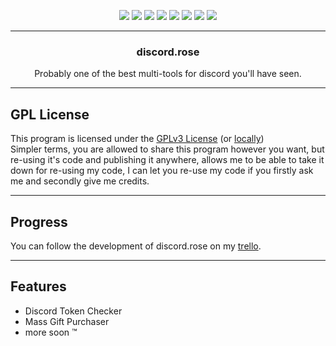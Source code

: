 <p align="center">
  <img src="https://img.shields.io/github/contributors/purpl3r0se/discord.rose?style=flat-square"/>
  <img src="https://img.shields.io/github/forks/purpl3r0se/discord.rose?style=flat-square"/>
  <img src="https://img.shields.io/github/stars/purpl3r0se/discord.rose?style=flat-square"/>
  <img src="https://img.shields.io/github/issues/purpl3r0se/discord.rose?style=flat-square"/>
  <img src="https://img.shields.io/github/license/purpl3r0se/discord.rose?style=flat-square"/>
  <img src="https://img.shields.io/github/repo-size/purpl3r0se/discord.rose?style=flat-square"/>
  <img src="https://img.shields.io/tokei/lines/github/purpl3r0se/discord.rose?style=flat-square"/>
  <img href="https://discord.com/invite/j2HX38azuC" src="https://img.shields.io/static/v1?label=join the&message=discord&color=blue&style=flat-square&logo=discord&logoColor=white&link=https://discord.gg/j2HX38azuC"/>
</p>

---------------------------------------

<div align="center">
    <h3 align="center">discord.rose</h3>
    <p align="center">Probably one of the best multi-tools for discord you'll have seen.</p>
</div>

---------------------------------------

## GPL License
This program is licensed under the [GPLv3 License](https://www.gnu.org/licenses/gpl-3.0.en.html) (or [locally](LICENSE))  
Simpler terms, you are allowed to share this program however you want, but re-using it's code and publishing it anywhere, allows me to be able to take it down for re-using my code, I can let you re-use my code if you firstly ask me and secondly give me credits.

---------------------------------------

## Progress
You can follow the development of discord.rose on my [trello](https://trello.com/b/wCT0AXRg/discordrose-development).

---------------------------------------

## Features
- Discord Token Checker
- Mass Gift Purchaser
- more soon ™
